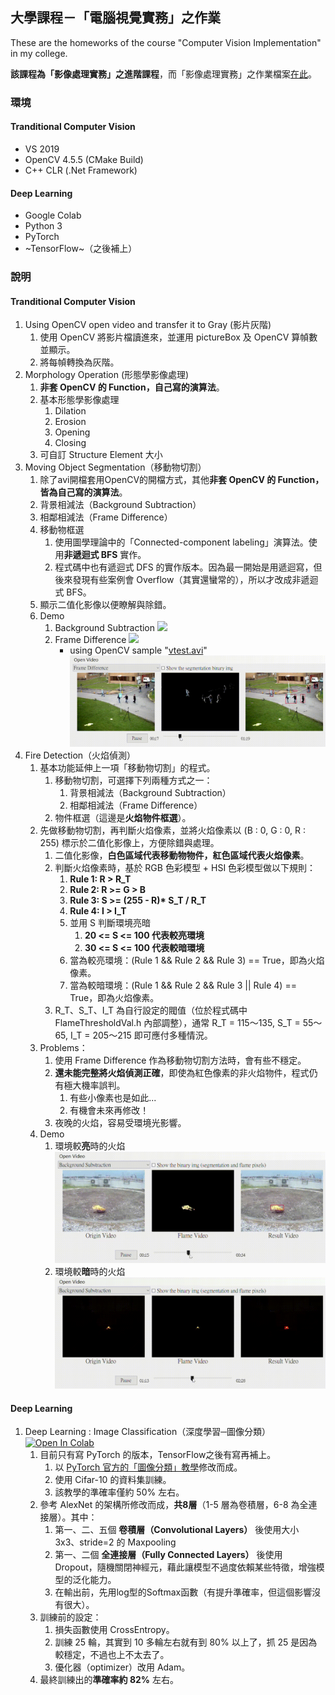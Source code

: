 ## 大學課程－「電腦視覺實務」之作業
These are the homeworks of the course "Computer Vision Implementation" in my college.

**該課程為「影像處理實務」之進階課程**，而「影像處理實務」之作業檔案[在此](https://github.com/KalinLai-void/Course_Image-Processing)。

### 環境
#### Tranditional Computer Vision
- VS 2019
- OpenCV 4.5.5 (CMake Build)
- C++ CLR (.Net Framework)

#### Deep Learning
- Google Colab
- Python 3
- PyTorch
- ~TensorFlow~（之後補上）

### 說明
#### Tranditional Computer Vision
1. Using OpenCV open video and transfer it to Gray (影片灰階)
   1. 使用 OpenCV 將影片檔讀進來，並運用 pictureBox 及 OpenCV 算幀數並顯示。
   2. 將每幀轉換為灰階。
2. Morphology Operation (形態學影像處理)
   1. **非套 OpenCV 的 Function，自己寫的演算法**。
   2. 基本形態學影像處理
      1. Dilation
      2. Erosion
      3. Opening
      4. Closing
   3. 可自訂 Structure Element 大小
3. Moving Object Segmentation（移動物切割）
   1. 除了avi開檔套用OpenCV的開檔方式，其他**非套 OpenCV 的 Function，皆為自己寫的演算法**。
   2. 背景相減法（Background Subtraction）
   3. 相鄰相減法（Frame Difference）
   4. 移動物框選
      1. 使用圖學理論中的「Connected-component labeling」演算法。使用**非遞迴式 BFS** 實作。
      2. 程式碼中也有遞迴式 DFS 的實作版本。因為最一開始是用遞迴寫，但後來發現有些案例會 Overflow（其實還蠻常的），所以才改成非遞迴式 BFS。
   5. 顯示二值化影像以便瞭解與除錯。
   6. Demo
      1. Background Subtraction
         ![](3.%20MovingObjectSegmentation/BackgroundSubtraction.gif)
      2. Frame Difference
         ![](3.%20MovingObjectSegmentation/FrameDifference.gif)
         - using OpenCV sample "[vtest.avi](https://github.com/opencv/opencv/blob/master/samples/data/vtest.avi)"
         ![](3.%20MovingObjectSegmentation/FrameDifference_OpenCV_vtestAVI.gif) 
4. Fire Detection（火焰偵測）
   1. 基本功能延伸上一項「移動物切割」的程式。
      1. 移動物切割，可選擇下列兩種方式之一：
         1. 背景相減法（Background Subtraction）
         2. 相鄰相減法（Frame Difference）
      2. 物件框選（這邊是**火焰物件框選**）。
   2. 先做移動物切割，再判斷火焰像素，並將火焰像素以 (B : 0, G : 0, R : 255) 標示於二值化影像上，方便除錯與處理。
      1. 二值化影像，__白色區域代表移動物物件，紅色區域代表火焰像素__。
      2. 判斷火焰像素時，基於 RGB 色彩模型 + HSI 色彩模型做以下規則：
         1. **Rule 1: R > R_T**
         2. **Rule 2: R >= G > B**
         3. **Rule 3: S >= (255 - R)\* S_T / R_T**
         4. **Rule 4: I > I_T**
         5. 並用 S 判斷環境亮暗
            1. **20 <= S <= 100 代表較亮環境**
            2. **30 <= S <= 100 代表較暗環境**
         6. 當為較亮環境：(Rule 1 && Rule 2 && Rule 3) == True，即為火焰像素。
         7. 當為較暗環境：(Rule 1 && Rule 2 && Rule 3 || Rule 4) == True，即為火焰像素。
      3. R_T、S_T、I_T 為自行設定的閥值（位於程式碼中 FlameThresholdVal.h 內部調整），通常 R_T = 115～135, S_T = 55～65, I_T = 205～215 即可應付多種情況。
   3. Problems：
      1. 使用 Frame Difference 作為移動物切割方法時，會有些不穩定。
      2. **還未能完整將火焰偵測正確**，即使為紅色像素的非火焰物件，程式仍有極大機率誤判。
         1. 有些小像素也是如此...
         2. 有機會未來再修改！
      3. 夜晚的火焰，容易受環境光影響。
   4. Demo
      1. 環境較**亮**時的火焰
         ![](4.%20FireDetection/FlameDetect_Demo_Day.gif)
      2. 環境較**暗**時的火焰
         ![](4.%20FireDetection/FlameDetect_Demo_Night.gif)

#### Deep Learning
1. Deep Learning : Image Classification（深度學習─圖像分類） [![Open In Colab](https://colab.research.google.com/assets/colab-badge.svg)](https://colab.research.google.com/github/KalinLai-void/Course-Computer-Vision/blob/master/5.%20DL%20-%20ImageClassification/Pytorch/class_cifar.ipynb)
   1. 目前只有寫 PyTorch 的版本，TensorFlow之後有寫再補上。
      1. 以 [PyTorch 官方的「圖像分類」教學](https://pytorch.org/tutorials/beginner/blitz/cifar10_tutorial.html)修改而成。
      2. 使用 Cifar-10 的資料集訓練。
      3. 該教學的準確率僅約 50% 左右。
   2. 參考 AlexNet 的架構所修改而成，**共8層**（1-5 層為卷積層，6-8 為全連接層）。其中：
      1. 第一、二、五個 **卷積層（Convolutional Layers）** 後使用大小 3x3、stride=2 的 Maxpooling
      2. 第一、二個 **全連接層（Fully Connected Layers）** 後使用 Dropout，隨機關閉神經元，藉此讓模型不過度依賴某些特徵，增強模型的泛化能力。
      3. 在輸出前，先用log型的Softmax函數（有提升準確率，但這個影響沒有很大）。
   3. 訓練前的設定：
      1. 損失函數使用 CrossEntropy。
      2. 訓練 25 輪，其實到 10 多輪左右就有到 80% 以上了，抓 25 是因為較穩定，不過也上不太去了。
      3. 優化器（optimizer）改用 Adam。
   4. 最終訓練出的**準確率約 82%** 左右。
